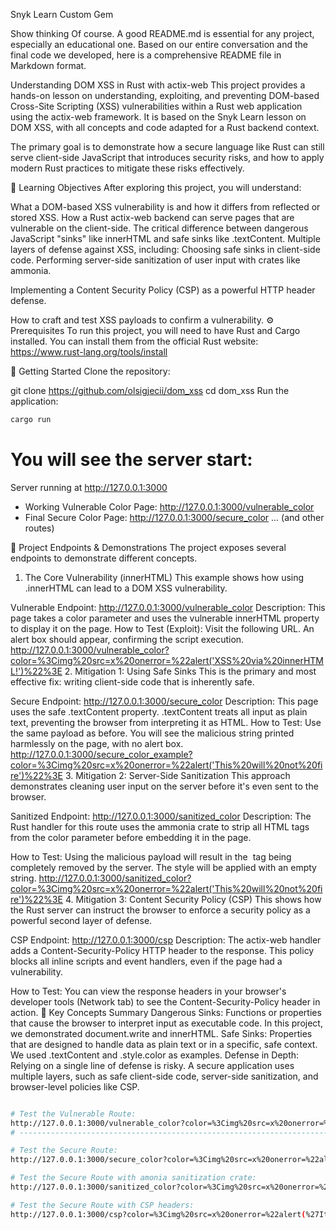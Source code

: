 Snyk Learn
Custom Gem

Show thinking
Of course. A good README.md is essential for any project, especially an educational one. Based on our entire conversation and the final code we developed, here is a comprehensive README file in Markdown format.

Understanding DOM XSS in Rust with actix-web
This project provides a hands-on lesson on understanding, exploiting, and preventing DOM-based Cross-Site Scripting (XSS) vulnerabilities within a Rust web application using the actix-web framework. It is based on the Snyk Learn lesson on DOM XSS, with all concepts and code adapted for a Rust backend context.

The primary goal is to demonstrate how a secure language like Rust can still serve client-side JavaScript that introduces security risks, and how to apply modern Rust practices to mitigate these risks effectively.

🎯 Learning Objectives
After exploring this project, you will understand:

What a DOM-based XSS vulnerability is and how it differs from reflected or stored XSS.
How a Rust actix-web backend can serve pages that are vulnerable on the client-side.
The critical difference between dangerous JavaScript "sinks" like innerHTML and safe sinks like .textContent.
Multiple layers of defense against XSS, including:
Choosing safe sinks in client-side code.
Performing server-side sanitization of user input with crates like ammonia.

Implementing a Content Security Policy (CSP) as a powerful HTTP header defense.

How to craft and test XSS payloads to confirm a vulnerability.
⚙️ Prerequisites
To run this project, you will need to have Rust and Cargo installed. You can install them from the official Rust website: https://www.rust-lang.org/tools/install

🚀 Getting Started
Clone the repository:

git clone https://github.com/olsigjecii/dom_xss
cd dom_xss
Run the application:

```bash
cargo run
```

# You will see the server start:

Server running at http://127.0.0.1:3000
- Working Vulnerable Color Page: http://127.0.0.1:3000/vulnerable_color
- Final Secure Color Page:     http://127.0.0.1:3000/secure_color
... (and other routes)

🔬 Project Endpoints & Demonstrations
The project exposes several endpoints to demonstrate different concepts.

1. The Core Vulnerability (innerHTML)
This example shows how using .innerHTML can lead to a DOM XSS vulnerability.

Vulnerable Endpoint: http://127.0.0.1:3000/vulnerable_color
Description: This page takes a color parameter and uses the vulnerable innerHTML property to display it on the page.
How to Test (Exploit): Visit the following URL. An alert box should appear, confirming the script execution.
http://127.0.0.1:3000/vulnerable_color?color=%3Cimg%20src=x%20onerror=%22alert('XSS%20via%20innerHTML!')%22%3E
2. Mitigation 1: Using Safe Sinks
This is the primary and most effective fix: writing client-side code that is inherently safe.

Secure Endpoint: http://127.0.0.1:3000/secure_color
Description: This page uses the safe .textContent property. .textContent treats all input as plain text, preventing the browser from interpreting it as HTML.
How to Test: Use the same payload as before. You will see the malicious string printed harmlessly on the page, with no alert box.
http://127.0.0.1:3000/secure_color_example?color=%3Cimg%20src=x%20onerror=%22alert('This%20will%20not%20fire')%22%3E
3. Mitigation 2: Server-Side Sanitization
This approach demonstrates cleaning user input on the server before it's even sent to the browser.

Sanitized Endpoint: http://127.0.0.1:3000/sanitized_color
Description: The Rust handler for this route uses the ammonia crate to strip all HTML tags from the color parameter before embedding it in the page.

How to Test: Using the malicious payload will result in the <img> tag being completely removed by the server. The style will be applied with an empty string.
http://127.0.0.1:3000/sanitized_color?color=%3Cimg%20src=x%20onerror=%22alert('This%20will%20not%20fire')%22%3E
4. Mitigation 3: Content Security Policy (CSP)
This shows how the Rust server can instruct the browser to enforce a security policy as a powerful second layer of defense.

CSP Endpoint: http://127.0.0.1:3000/csp
Description: The actix-web handler adds a Content-Security-Policy HTTP header to the response. This policy blocks all inline scripts and event handlers, even if the page had a vulnerability.


How to Test: You can view the response headers in your browser's developer tools (Network tab) to see the Content-Security-Policy header in action.
🔑 Key Concepts Summary
Dangerous Sinks: Functions or properties that cause the browser to interpret input as executable code. In this project, we demonstrated document.write and innerHTML.
Safe Sinks: Properties that are designed to handle data as plain text or in a specific, safe context. We used .textContent and .style.color as examples.
Defense in Depth: Relying on a single line of defense is risky. A secure application uses multiple layers, such as safe client-side code, server-side sanitization, and browser-level policies like CSP.

```bash

# Test the Vulnerable Route:
http://127.0.0.1:3000/vulnerable_color?color=%3Cimg%20src=x%20onerror=%22alert(%27It%20Worked!%27)%22%3E
# -----------------------------------------------------------------------------------------

# Test the Secure Route:
http://127.0.0.1:3000/secure_color?color=%3Cimg%20src=x%20onerror=%22alert(%27It%20Worked!%27)%22%3E

# Test the Secure Route with amonia sanitization crate:
http://127.0.0.1:3000/sanitized_color?color=%3Cimg%20src=x%20onerror=%22alert(%27It%20Worked!%27)%22%3E

# Test the Secure Route with CSP headers:
http://127.0.0.1:3000/csp?color=%3Cimg%20src=x%20onerror=%22alert(%27It%20Worked!%27)%22%3E
```

